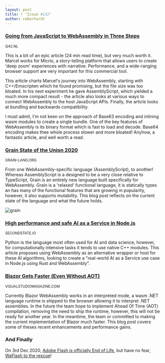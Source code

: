 ```yaml
---
layout: post
title: ! "Issue #132"
author: ceberhardt
---
```


### [Going from JavaScript to WebAssembly in Three Steps](https://engineering.q42.nl/webassembly/)

<small>Q42.NL</small>

This is a bit of an epic article (24 min read time), but very much worth it. Marcel works for Micrio, a story-telling platform that allows users to create 'deep zoom' experiences with narrative. Performance, and a wide-ranging browser support are very important for this commercial tool.

This article charts Marcel's journey into WebAssembly, starting with C++/Emscripten which he found promising, but the file size was too bloated. In his next experiment he gave AssemblyScript, which yielded a much more compact result - the article also looks at various ways to connect WebAssembly to the host JavaScript APIs. Finally, the article looks at bundling and backwards compatibility.

I must admit, I'm not keen on the approach of Base63 encoding and inlining wasm modules to create a single bundle. One of the key features of WebAssembly is its binary format which is fast to load and decode. Base64 encoding makes thee whole process slower and more bloated! Anyhow, a fantastic article, and well worth a read.

### [Grain State of the Union 2020](https://grain-lang.org/blog/2020/09/29/grain-state-of-the-union-2020/)

<small>GRAIN-LANG.ORG</small>

From one WebAssembly-specific language (AssemblyScript), to another! Whereas AssemblyScript is a designed to be a very close relative to TypeScript, Grain is an entirely new language built specifically for WebAssembly. Grain is a 'relaxed' functional language, it is statically types an has many of the functional features that are growing in popularity, however, it also supports mutability. This blog post reflects on the current state of the language and what the future holds.

![grain](https://wasmweekly.news/img/132-1.jpg)

### [High performance and safe AI as a Service in Node.js](https://www.secondstate.io/articles/face-detection-ai-as-a-service/)

<small>SECONDSTATE.IO</small>

Python is the language most often used for AI and data science, however, for computationally intensive tasks it tends to use native C++ modules. This article proposes using WebAssembly as an alternative wrapper or host for these AI algorithms, looking to create a "real-world AI as a Service use case in Node.js using Rust and WebAssembly".

### [Blazor Gets Faster (Even Without AOT)](https://visualstudiomagazine.com/articles/2020/09/14/aspnet-5-rc1.aspx)

<small>VISUALSTUDIOMAGAZINE.COM</small>

Currently Blazor WebAssembly works in an interpreted mode, a wasm .NET language runtime is shipped to the browser allowing it to interpret .NET assemblies. In the future the team hope to implement Ahead Of Time (AOT) compilation, removing the need to ship the runtime, however, this will not be ready for another year. In the meantime, the team or committed to making the current implementation of Blazor much faster. This blog post covers some of theses recent enhancements and performance gains.

### And Finally

On 3rd Dec 2020, [Adobe Flash is officially End of Life](https://www.adobe.com/uk/products/flashplayer/end-of-life.html), but have no fear, [WaFlash to the rescue](https://vidkidz.github.io/)!
